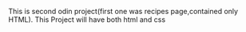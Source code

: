 This is second odin project(first one was recipes page,contained only HTML).
This Project will have both html and css
